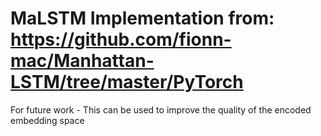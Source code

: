 # MaLSTM Implementation from: https://github.com/fionn-mac/Manhattan-LSTM/tree/master/PyTorch

For future work - This can be used to improve the quality of the encoded embedding space
